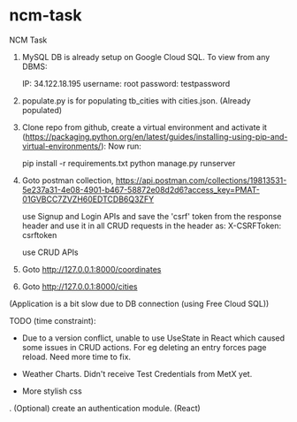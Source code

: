 # ncm-task
NCM Task



1. MySQL DB is already setup on Google Cloud SQL. To view from any DBMS:
   
   IP: 34.122.18.195
   username: root
   password: testpassword
   
2. populate.py is for populating tb_cities with cities.json. (Already populated)

3. Clone repo from github, create a virtual environment and activate it (https://packaging.python.org/en/latest/guides/installing-using-pip-and-virtual-environments/):
	Now run:
	
	pip install -r requirements.txt
	python manage.py runserver

4. Goto postman collection, https://api.postman.com/collections/19813531-5e237a31-4e08-4901-b467-58872e08d2d6?access_key=PMAT-01GVBCC7ZVZH60EDTCDB6Q3ZFY

   use Signup and Login APIs and save the 'csrf' token from the response header and use it in all CRUD requests in the header as:
   X-CSRFToken: csrftoken
   
   use CRUD APIs

5. Goto http://127.0.0.1:8000/coordinates

6. Goto http://127.0.0.1:8000/cities

(Application is a bit slow due to DB connection (using Free Cloud SQL))




TODO (time constraint):

- Due to a version conflict, unable to use UseState in React which caused some issues in CRUD actions. For eg deleting an entry forces page reload. Need more time to fix.

- Weather Charts. Didn't receive Test Credentials from MetX yet.

- More stylish css

. (Optional) create an authentication module. (React)

   

